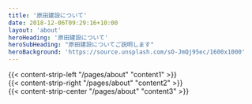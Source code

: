 ```yaml
---
title: '原田建設について'
date: 2018-12-06T09:29:16+10:00
layout: 'about'
heroHeading: '原田建設について'
heroSubHeading: "原田建設についてご説明します"
heroBackground: 'https://source.unsplash.com/sO-JmQj95ec/1600x1000'
---
```


<div>
{{< content-strip-left "/pages/about" "content1" >}}
</div>
<div>
{{< content-strip-right "/pages/about" "content2" >}}
</div>
<div>
{{< content-strip-center "/pages/about" "content3" >}}
</div>
